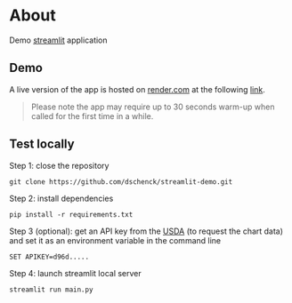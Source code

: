 # About

Demo [streamlit](https://streamlit-demo-yg4s.onrender.com/) application

## Demo

A live version of the app is hosted on [render.com](http://render.com/) at the following [link](https://streamlit-demo-yg4s.onrender.com/).

> Please note the app may require up to 30 seconds warm-up when called for the first time in a while.

## Test locally

Step 1: close the repository

```
git clone https://github.com/dschenck/streamlit-demo.git
```

Step 2: install dependencies

```
pip install -r requirements.txt
```

Step 3 (optional): get an API key from the [USDA](https://apps.fas.usda.gov/opendataweb/home) (to request the chart data) and set it as an environment variable in the command line

```
SET APIKEY=d96d.....
```

Step 4: launch streamlit local server

```
streamlit run main.py
```
